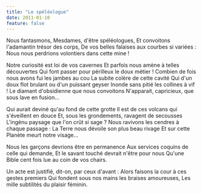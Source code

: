 ```yaml
---
title: "Le spéléologue"
date: 2011-01-10
feature: false
---
```


Nous fantasmons, Mesdames, d'être spéléologues,
Et convoitons l'adamantin trésor des corps,
De vos belles falaises aux courbes si variées :
Nous nous perdrions volontiers dans cette mine !

Notre curiosité est loi de vos cavernes
Et parfois nous amène à telles découvertes
Qui font passer pour périlleux le doux métier !
Combien de fois nous avons fui les jambes au cou
La subite colère de cette cavité
Qui d'un doux flot brulant ou d'un puissant geyser
Inonde sans pitié les collines à vif !
Le diamant d'obsidienne que nous convoitons
N'apparait, capricieux, que sous lave en fusion...

Qui aurait deviné qu'au fond de cette grotte
Il est de ces volcans qui s'éveillent en douce
Et, sous les grondements, ravagent de secousses
L'ingénu paysage que l'on crût si sage ?
Nous ravivons les cendres à chaque passage :
La Terre nous dévoile son plus beau rivage
Et sur cette Planète meurt notre visage...

Nous les garçons devrions être en permanence
Aux services coquins de celle qui demande,
Et le savant touché devrait n'être pour nous
Qu'une Bible cent fois lue au coin de vos chairs.

Un acte est justifié, dit-on, par ceux d'avant :
Alors faisons la cour à ces gestes premiers
Qui fondent sous nos mains les braises amoureuses,
Les mille subtilités du plaisir féminin.
